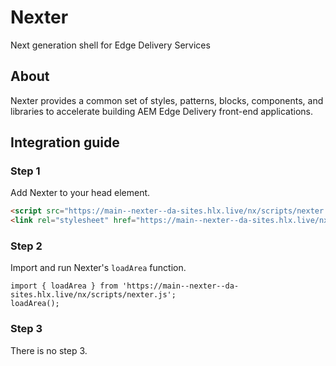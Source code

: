 # Nexter
Next generation shell for Edge Delivery Services

## About
Nexter provides a common set of styles, patterns, blocks, components, and libraries to accelerate building AEM Edge Delivery front-end applications.

## Integration guide

### Step 1
Add Nexter to your head element.

```html
<script src="https://main--nexter--da-sites.hlx.live/nx/scripts/nexter.js" type="module"></script>
<link rel="stylesheet" href="https://main--nexter--da-sites.hlx.live/nx/styles/nexter.css"/>
```

### Step 2
Import and run Nexter's `loadArea` function.

```
import { loadArea } from 'https://main--nexter--da-sites.hlx.live/nx/scripts/nexter.js';
loadArea();
```

### Step 3
There is no step 3.

